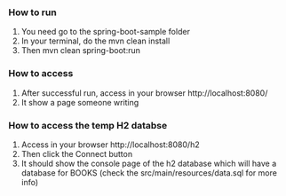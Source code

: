 ### How to run

1. You need go to the spring-boot-sample folder
2. In your terminal, do the mvn clean install
3. Then mvn clean spring-boot:run


### How to access
1. After successful run, access in your browser http://localhost:8080/
2. It show a page someone writing

### How to access the temp H2 databse
1. Access in your browser http://localhost:8080/h2
2. Then click the Connect button
3. It should show the console page of the h2 database which will have a database for BOOKS (check the src/main/resources/data.sql for more info)
